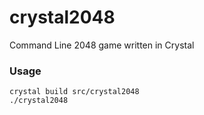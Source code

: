 # crystal2048
Command Line 2048 game written in Crystal

### Usage
```
crystal build src/crystal2048
./crystal2048
```
